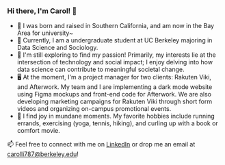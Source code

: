 ### Hi there, I'm Carol! 👋
<!-- **carolli787/carolli787** is a ✨ _special_ ✨ repository because its `README.md` (this file) appears on your GitHub profile.

Here are some ideas to get you started:

- 🔭 I’m currently working on ...
- 🌱 I’m currently learning ...
- 👯 I’m looking to collaborate on ...
- 🤔 I’m looking for help with ...
- 💬 Ask me about ...
- 📫 How to reach me: ...
- 😄 Pronouns: ...
- ⚡ Fun fact: ...
 -->
  

- 🌴 I was born and raised in Southern California, and am now in the Bay Area for university~
- :ledger: Currently, I am a undergraduate student at UC Berkeley majoring in Data Science and Sociology. 
- :dancers: I'm still exploring to find my passion! Primarily, my interests lie at the intersection of technology and social impact; I enjoy delving into how data science can contribute to meaningful societal change.   
- :desktop_computer: At the moment, I'm a project manager for two clients: Rakuten Viki, and Afterwork. My team and I are implementing a dark mode website using Figma mockups and front-end code for Afterwork. We are also developing marketing campaigns for Rakuten Viki through short form videos and organizing on-campus promotional events. 
- :ribbon: I find joy in mundane moments. My favorite hobbies include running errands, exercising (yoga, tennis, hiking), and curling up with a book or comfort movie.
    
📫 Feel free to connect with me on [LinkedIn](https://www.linkedin.com/in/carol-lli/) or drop me an email at [carolli787@berkeley.edu](carolli787@berkeley.edu)!

<!--
### Hello, I'm Carol Li! 👋

My interests lie at the intersection of technology and social impact, and I enjoy exploring how data science can contribute to meaningful societal change. Currently, I'm a Data Science & Sociology student at UC Berkeley. 

#### 🔧 Technologies & Tools

- Python, Java, SQL
- Machine Learning, Data Analytics & Visualization
- Git, GitHub

#### 🌱 I'm Currently Learning

- [Technology/Framework you are learning]

#### 📊 GitHub Stats

[![Your GitHub Stats](https://camo.githubusercontent.com/343d377b31452754ef42dd9be93a95ca3ff1aa89cd7de6f6aa90a1c0a505dc94/68747470733a2f2f6769746875622d726561646d652d73746174732e76657263656c2e6170702f6170693f757365726e616d653d6361726f6c6c693738372673686f775f69636f6e733d7472756526636f756e745f707269766174653d7472756526686964653d636f6e74726962732c707273)](https://github.com/carolli787)

#### 🚀 Projects

Here are some projects I'm proud of:

- [Project 1: Name](link)
- [Project 2: Name](link)
- ...

#### 📫 How to Reach Me

Feel free to connect with me on [LinkedIn](https://www.linkedin.com/in/carol-lli/) or drop me an email at [carolli787@berkeley.edu](carolli787@berkeley.edu).

Let's collaborate and build something amazing together!
-->


